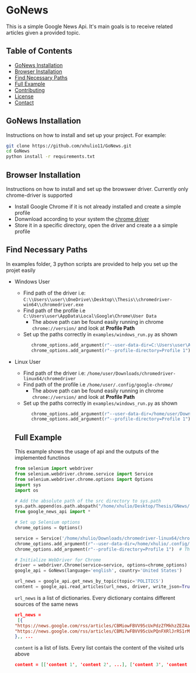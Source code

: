 # GoNews 
This is a simple Google News Api. It's main goals is to receive related articles given a provided topic. 

## Table of Contents
- [GoNews Installation](#gonews-installation)
- [Browser Installation](#browser-installation)
- [Find Necessary Paths](#find-necessary-paths)
- [Full Example](#full-example)
- [Contributing](#contributing)
- [License](#license)
- [Contact](#contact)

## GoNews Installation 
Instructions on how to install and set up your project. For example:
```bash
git clone https://github.com/xhulio11/GoNews.git
cd GoNews
python install -r requirements.txt
```
## Browser Installation
Instructions on how to install and set up the browswer driver. 
Currently only chrome-driver is supported 

- Install Google Chrome if it is not already installed and create a simple profile 
- Donwnload according to your system the [chrome driver](https://googlechromelabs.github.io/chrome-for-testing/)
- Store it in a specific directory, open the driver and create a a simple profile

## Find Necessary Paths 
In examples folder, 3 python scripts are provided to help you set up the projet easily 
- Windows User
  - Find path of the driver i.e: ```C:\\Users\\user\\OneDrive\\Desktop\\Thesis\\chromedriver-win64\\chromedriver.exe```
  - Find path of the profile i.e ```C:\Users\user\AppData\Local\Google\Chrome\User Data```
    - The above path can be found easily running in chrome ```chrome://version/``` and look at <b> Profile Path </b>
  - Set up the paths correctly in ```examples/windows_run.py``` as shown
    ```python
       chrome_options.add_argument(r"--user-data-dir=C:\Users\user\AppData\Local\Google\Chrome\User Data")
       chrome_options.add_argument(r"--profile-directory=Profile 1") 
    ```
- Linux User
  - Find path of the driver i.e: ```/home/user/Downloads/chromedriver-linux64/chromedriver```
  - Find path of the profile i.e ```/home/user/.config/google-chrome/```
    - The above path can be found easily running in chrome ```chrome://version/``` and look at <b> Profile Path </b>
  - Set up the paths correctly in ```examples/windows_run.py``` as shown
    ```python
       chrome_options.add_argument(r"--user-data-dir=/home/user/Downloads/chromedriver-linux64/chromedriver")
       chrome_options.add_argument(r"--profile-directory=Profile 1") 
    ```
  ## Full Example
  This example shows the usage of api and the outputs of the implemented functinos
  
  ```python
  from selenium import webdriver
  from selenium.webdriver.chrome.service import Service
  from selenium.webdriver.chrome.options import Options
  import sys
  import os
  
  # Add the absolute path of the src directory to sys.path
  sys.path.append(os.path.abspath("/home/xhulio/Desktop/Thesis/GNews/src"))
  from google_news_api import *
  
  # Set up Selenium options
  chrome_options = Options()
  
  service = Service('/home/xhulio/Downloads/chromedriver-linux64/chromedriver')  # Path to ChromeDriver
  chrome_options.add_argument(r"--user-data-dir=/home/xhulio/.config/google-chrome/")  # Root directory for Chrome user data
  chrome_options.add_argument(r"--profile-directory=Profile 1")  # The profile folder you created
  
  # Initialize WebDriver for Chrome 
  driver = webdriver.Chrome(service=service, options=chrome_options)
  google_api = GoNews(language='english', country='United States')

  url_news = google_api.get_news_by_topic(topic='POLITICS')
  content = google_api.read_articles(url_news, driver, write_json=True, max_topics=1)
  ```


  ```url_news``` is a list of dictionaries. Every dictionary contains different sources of the same news 
  ```json
  url_news = 
   [{
  "https://news.google.com/rss/articles/CBMiowFBVV95cUxPdzZfMkhzZEZ4aC1NNllnN3BDRkxwT1Bodzgwb29ldHBtYXFoU2lOVWM0Y01PZEdNM21XeHVFRUJUUHZDMU0zSEIyOXpzekQxT0hiVTFRZjdpdXlQdVpHMGVIenJsM01MSHRMcEZNN09UZzdLZUk3dk9rLTlZQU92dy01b0JQcmJzZnVDc2VJR3U2WU8wZWlvbHNwTE1UYXN5bFFB0gGYAUFVX3lxTE1CeE5NekFIY1YtNVhHTkY5TjdpS0diVmlOcGhBblI1TEpiWDhUSHA1enJHZW5VdGlLc0xNc1Nnck1EZlB6WlAyQXd6LWtIUjF5QW1uaDNJMm9VM0lHeVVELUUxSXo3R0FFSHpUTkNuN19pY1MzcEFhamY3bUczYnh5bjZQUlhLMmE2amRPUXROc21jeTFEWjZJ?oc=5": "Pawan Sets Up Wing To 'Protect Sanatana Dharma'..",
  "https://news.google.com/rss/articles/CBMi7wFBVV95cUxPQnFXRlJrRS1rMHRDSGdZbVdyaUtzQzRzaDhQaFB2bFVsZFVVM3BjdG1GaVRVVENQUk1Zb2FaYzRpNVNJZlZrLVNRY2JBQmJjeWlVaVZZdGtYbHNrV0RwMXFpZXpZWUtRR0pxaGlDaGJiN1VGMzA3bGhBbnU0T1l5b09uYVQ5ampoZWVXa0NpenVSRDdwMEx4Z3Z1d2NPZmJQaHlNdmdRd19QSUFTTk9saUJPWUZqeGRvckw5ZWx4bDExakNhV3FuLUd0Wmc4bk5mci1nNXh5LXdSeUhud096NENmMHVXNHlnRXE2TEwwMA?oc=5": "Pawan Kalyan starts Sanatana Dharma protection wing in Janasena party: ‘Respect all religion but…’",
  },, ... 
  ```

  
  ```content``` is a list of lists. Every list contais the content of the visited urls above
  ```json
  content = [['content 1', 'content 2', ...], ['content 3', 'content 4', ...], ...]
  ```
  
